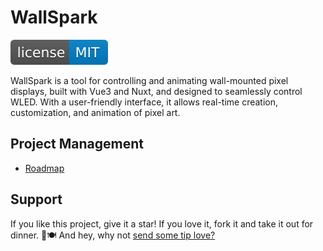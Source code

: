# WallSpark

[![MIT License Badge](docs/img/license-badge.svg)](LICENSE)

WallSpark is a tool for controlling and animating wall-mounted pixel displays, built with Vue3 and Nuxt, and designed to seamlessly control WLED. With a user-friendly interface, it allows real-time creation, customization, and animation of pixel art.

## Project Management

- [Roadmap](https://thespielplatz.notion.site/Wall-Spark-Roadmap-11a5896652c4805589b2e5b6cde2bb28)

## Support

If you like this project, give it a star! If you love it, fork it and take it out for dinner. 🌟🍽️ And hey, why not [send some tip love?](https://thespielplatz.com/tip-jar)
